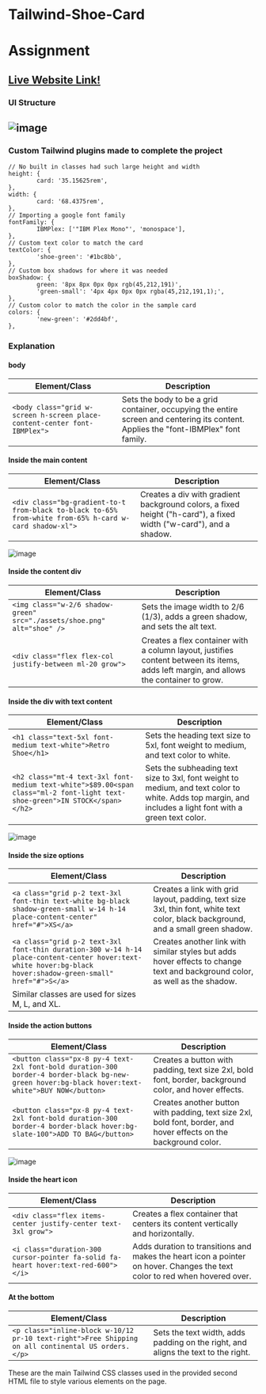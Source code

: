 # Tailwind-Shoe-Card
# Assignment

## [Live Website Link!](https://rajakhan017.github.io/Tailwind-Shoe-Card/)

### UI Structure

![image](https://github.com/rajakhan017/Tailwind-Shoe-Card/assets/135150598/6da62002-b604-4f03-a4d1-b0406adc3e86)
---

### Custom Tailwind plugins made to complete the project

    // No built in classes had such large height and width
    height: {
            card: '35.15625rem',
    },
    width: {
            card: '68.4375rem',
    },
    // Importing a google font family
    fontFamily: {
            IBMPlex: ['"IBM Plex Mono"', 'monospace'],
    },
    // Custom text color to match the card
    textColor: {
            'shoe-green': '#1bc8bb',
    },
    // Custom box shadows for where it was needed
    boxShadow: {
            green: '8px 8px 0px 0px rgb(45,212,191)',
            'green-small': '4px 4px 0px 0px rgba(45,212,191,1);',
    },
    // Custom color to match the color in the sample card
    colors: {
            'new-green': '#2dd4bf',
    },

### Explanation

#### body

| Element/Class                                                             | Description                                                                                                                          |
| ------------------------------------------------------------------------- | ------------------------------------------------------------------------------------------------------------------------------------ |
| `<body class="grid w-screen h-screen place-content-center font-IBMPlex">` | Sets the body to be a grid container, occupying the entire screen and centering its content. Applies the "font-IBMPlex" font family. |

#### Inside the main content

| Element/Class                                                                                           | Description                                                                                                       |
| ------------------------------------------------------------------------------------------------------- | ----------------------------------------------------------------------------------------------------------------- |
| `<div class="bg-gradient-to-t from-black to-black to-65% from-white from-65% h-card w-card shadow-xl">` | Creates a div with gradient background colors, a fixed height ("h-card"), a fixed width ("w-card"), and a shadow. |
![image](https://github.com/rajakhan017/Tailwind-Shoe-Card/assets/135150598/26701739-1cc4-469e-8c2d-38ef53e6dd2d)

#### Inside the content div

| Element/Class                                                           | Description                                                                                                                             |
| ----------------------------------------------------------------------- | --------------------------------------------------------------------------------------------------------------------------------------- |
| `<img class="w-2/6 shadow-green" src="./assets/shoe.png" alt="shoe" />` | Sets the image width to 2/6 (1/3), adds a green shadow, and sets the alt text.                                                          |
| `<div class="flex flex-col justify-between ml-20 grow">`                | Creates a flex container with a column layout, justifies content between its items, adds left margin, and allows the container to grow. |

#### Inside the div with text content

| Element/Class                                                                                                               | Description                                                                                                                                               |
| --------------------------------------------------------------------------------------------------------------------------- | --------------------------------------------------------------------------------------------------------------------------------------------------------- |
| `<h1 class="text-5xl font-medium text-white">Retro Shoe</h1>`                                                               | Sets the heading text size to 5xl, font weight to medium, and text color to white.                                                                        |
| `<h2 class="mt-4 text-3xl font-medium text-white">$89.00<span class="ml-2 font-light text-shoe-green">IN STOCK</span></h2>` | Sets the subheading text size to 3xl, font weight to medium, and text color to white. Adds top margin, and includes a light font with a green text color. |
![image](https://github.com/rajakhan017/Tailwind-Shoe-Card/assets/135150598/659a498f-5ced-4e82-b58d-5470e4d7ea0f)

#### Inside the size options

| Element/Class                                                                                                                                                | Description                                                                                                                       |
| ------------------------------------------------------------------------------------------------------------------------------------------------------------ | --------------------------------------------------------------------------------------------------------------------------------- |
| `<a class="grid p-2 text-3xl font-thin text-white bg-black shadow-green-small w-14 h-14 place-content-center" href="#">XS</a>`                               | Creates a link with grid layout, padding, text size 3xl, thin font, white text color, black background, and a small green shadow. |
| `<a class="grid p-2 text-3xl font-thin duration-300 w-14 h-14 place-content-center hover:text-white hover:bg-black hover:shadow-green-small" href="#">S</a>` | Creates another link with similar styles but adds hover effects to change text and background color, as well as the shadow.       |
| Similar classes are used for sizes M, L, and XL.                                                                                                             |

#### Inside the action buttons

| Element/Class                                                                                                                                   | Description                                                                                                       |
| ----------------------------------------------------------------------------------------------------------------------------------------------- | ----------------------------------------------------------------------------------------------------------------- |
| `<button class="px-8 py-4 text-2xl font-bold duration-300 border-4 border-black bg-new-green hover:bg-black hover:text-white">BUY NOW</button>` | Creates a button with padding, text size 2xl, bold font, border, background color, and hover effects.             |
| `<button class="px-8 py-4 text-2xl font-bold duration-300 border-4 border-black hover:bg-slate-100">ADD TO BAG</button>`                        | Creates another button with padding, text size 2xl, bold font, border, and hover effects on the background color. |
![image](https://github.com/rajakhan017/Tailwind-Shoe-Card/assets/135150598/ef9a0381-b7e8-4603-98ae-0c64b5dbf74e)

#### Inside the heart icon

| Element/Class                                                                      | Description                                                                                                                |
| ---------------------------------------------------------------------------------- | -------------------------------------------------------------------------------------------------------------------------- |
| `<div class="flex items-center justify-center text-3xl grow">`                     | Creates a flex container that centers its content vertically and horizontally.                                             |
| `<i class="duration-300 cursor-pointer fa-solid fa-heart hover:text-red-600"></i>` | Adds duration to transitions and makes the heart icon a pointer on hover. Changes the text color to red when hovered over. |

#### At the bottom

| Element/Class                                                                                      | Description                                                                       |
| -------------------------------------------------------------------------------------------------- | --------------------------------------------------------------------------------- |
| `<p class="inline-block w-10/12 pr-10 text-right">Free Shipping on all continental US orders.</p>` | Sets the text width, adds padding on the right, and aligns the text to the right. |

These are the main Tailwind CSS classes used in the provided second HTML file to style various elements on the page.
